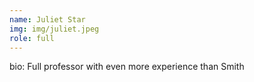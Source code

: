 ```yaml
---
name: Juliet Star
img: img/juliet.jpeg
role: full
---
```


bio: Full professor with even more experience than Smith
